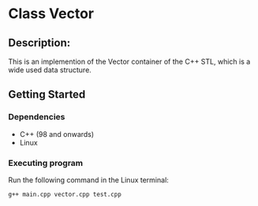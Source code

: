 # Class Vector

## Description:
This is an implemention of the Vector container of the C++ STL, which is a wide used data structure.

## Getting Started

### Dependencies

* C++ (98 and onwards)
* Linux

### Executing program

Run the following command in the Linux terminal:

```
g++ main.cpp vector.cpp test.cpp
```
